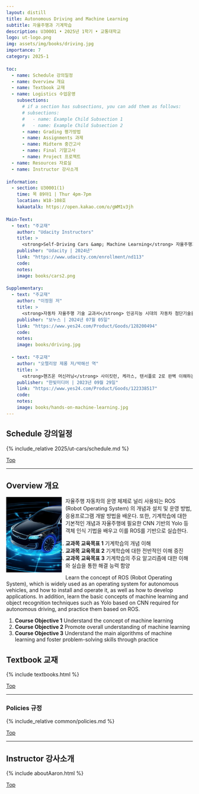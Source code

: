 ```yaml
---
layout: distill
title: Autonomous Driving and Machine Learning
subtitle: 자율주행과 기계학습
description: U30001 • 2025년 1학기 • 교통대학교
logo: ut-logo.png
img: assets/img/books/driving.jpg
importance: 7
category: 2025-1

toc:
  - name: Schedule 강의일정
  - name: Overview 개요
  - name: Textbook 교재
  - name: Logistics 수업운영
    subsections:
      # if a section has subsections, you can add them as follows:
      # subsections:
      #   - name: Example Child Subsection 1
      #   - name: Example Child Subsection 2
      - name: Grading 평가방법
      - name: Assignments 과제
      - name: Midterm 중간고사
      - name: Final 기말고사
      - name: Project 프로젝트
  - name: Resources 자료실
  - name: Instructor 강사소개

information:
  - section: U30001(1)
    time: 목 89야1 | Thur 4pm-7pm
    location: W18-108호
    kakaotalk: https://open.kakao.com/o/gWM1v3jh

Main-Text:
  - text: "주교재"
    author: "Udacity Instructors"
    title: >
      <strong>Self-Driving Cars &amp; Machine Learning</strong> 자율주행과 기계학습
    publisher: "Udacity | 2024년"
    link: "https://www.udacity.com/enrollment/nd113"
    code:
    notes:
    image: books/cars2.png

Supplementary:
  - text: "주교재"
    author: "이정원 저"
    title: >
      <strong>자동차 자율주행 기술 교과서</strong> 인공지능 시대의 자동차 첨단기술을 이해하는 자율주행 메커니즘 해설
    publisher: "보누스 | 2024년 07월 05일"
    link: "https://www.yes24.com/Product/Goods/128200494"
    code:
    notes:
    image: books/driving.jpg

  - text: "주교재"
    author: "오렐리앙 제롱 저/박해선 역"
    title: >
      <strong>핸즈온 머신러닝</strong> 사이킷런, 케라스, 텐서플로 2로 완벽 이해하는 머신러닝, 딥러닝 이론 & 실무 [ 3판,전2권 ]
    publisher: "한빛미디어 | 2023년 09월 29일"
    link: "https://www.yes24.com/Product/Goods/122338517"
    code:
    notes:
    image: books/hands-on-machine-learning.jpg
---
```


## Schedule 강의일정

{% include_relative 2025/ut-cars/schedule.md %}

<a class="btncv" href="#">Top</a>

---

## Overview 개요

<img style="float: left; width: 150px; margin: 0 10px 10px 0;" src="/assets/img/books/cars2.png" />

자율주행 자동차의 운영 체제로 널리 사용되는 ROS (Robot Operating System) 의 개념과 설치 및 운영 방법, 응용프로그램 개발 방법을 배운다. 또한, 기계학습에 대한 기본적인 개념과 자율주행에 필요한 CNN 기반의 Yolo 등 객체 인식 기법을 배우고 이를 ROS를 기반으로 실습한다.

1. **교과목 교육목표 1** 기계학습의 개념 이해
2. **교과목 교육목표 2** 기계학습에 대한 전반적인 이해 증진
3. **교과목 교육목표 3** 기계학습의 주요 알고리즘에 대한 이해와 실습을 통한 해결 능력 함양

Learn the concept of ROS (Robot Operating System), which is widely used as an operating system for autonomous vehicles, and how to install and operate it, as well as how to develop applications. In addition, learn the basic concepts of machine learning and object recognition techniques such as Yolo based on CNN required for autonomous driving, and practice them based on ROS.

1. **Course Objective 1** Understand the concept of machine learning
2. **Course Objective 2** Promote overall understanding of machine learning
3. **Course Objective 3** Understand the main algorithms of machine learning and foster problem-solving skills through practice

## Textbook 교재

{% include textbooks.html %}

<a class="btncv" href="#">Top</a>

---

### Policies 규정

{% include_relative common/policies.md %}

<a class="btncv" href="#">Top</a>

---

## Instructor 강사소개

{% include aboutAaron.html %}

<a class="btncv" href="#">Top</a>
